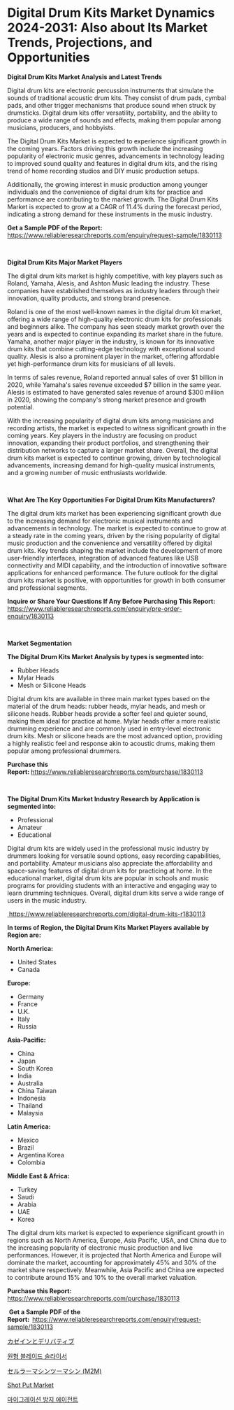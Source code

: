 <p><h1>Digital Drum Kits Market Dynamics 2024-2031: Also about Its Market Trends, Projections, and Opportunities</h1></p><p><strong>Digital Drum Kits Market Analysis and Latest Trends</strong></p>
<p><p>Digital drum kits are electronic percussion instruments that simulate the sounds of traditional acoustic drum kits. They consist of drum pads, cymbal pads, and other trigger mechanisms that produce sound when struck by drumsticks. Digital drum kits offer versatility, portability, and the ability to produce a wide range of sounds and effects, making them popular among musicians, producers, and hobbyists.</p><p>The Digital Drum Kits Market is expected to experience significant growth in the coming years. Factors driving this growth include the increasing popularity of electronic music genres, advancements in technology leading to improved sound quality and features in digital drum kits, and the rising trend of home recording studios and DIY music production setups.</p><p>Additionally, the growing interest in music production among younger individuals and the convenience of digital drum kits for practice and performance are contributing to the market growth. The Digital Drum Kits Market is expected to grow at a CAGR of 11.4% during the forecast period, indicating a strong demand for these instruments in the music industry.</p></p>
<p><strong>Get a Sample PDF of the Report:&nbsp;</strong> <a href="https://www.reliableresearchreports.com/enquiry/request-sample/1830113">https://www.reliableresearchreports.com/enquiry/request-sample/1830113</a></p>
<p>&nbsp;</p>
<p><strong>Digital Drum Kits Major Market Players</strong></p>
<p><p>The digital drum kits market is highly competitive, with key players such as Roland, Yamaha, Alesis, and Ashton Music leading the industry. These companies have established themselves as industry leaders through their innovation, quality products, and strong brand presence. </p><p>Roland is one of the most well-known names in the digital drum kit market, offering a wide range of high-quality electronic drum kits for professionals and beginners alike. The company has seen steady market growth over the years and is expected to continue expanding its market share in the future. Yamaha, another major player in the industry, is known for its innovative drum kits that combine cutting-edge technology with exceptional sound quality. Alesis is also a prominent player in the market, offering affordable yet high-performance drum kits for musicians of all levels.</p><p>In terms of sales revenue, Roland reported annual sales of over $1 billion in 2020, while Yamaha's sales revenue exceeded $7 billion in the same year. Alesis is estimated to have generated sales revenue of around $300 million in 2020, showing the company's strong market presence and growth potential.</p><p>With the increasing popularity of digital drum kits among musicians and recording artists, the market is expected to witness significant growth in the coming years. Key players in the industry are focusing on product innovation, expanding their product portfolios, and strengthening their distribution networks to capture a larger market share. Overall, the digital drum kits market is expected to continue growing, driven by technological advancements, increasing demand for high-quality musical instruments, and a growing number of music enthusiasts worldwide.</p></p>
<p>&nbsp;</p>
<p><strong>What Are The Key Opportunities For Digital Drum Kits Manufacturers?</strong></p>
<p><p>The digital drum kits market has been experiencing significant growth due to the increasing demand for electronic musical instruments and advancements in technology. The market is expected to continue to grow at a steady rate in the coming years, driven by the rising popularity of digital music production and the convenience and versatility offered by digital drum kits. Key trends shaping the market include the development of more user-friendly interfaces, integration of advanced features like USB connectivity and MIDI capability, and the introduction of innovative software applications for enhanced performance. The future outlook for the digital drum kits market is positive, with opportunities for growth in both consumer and professional segments.</p></p>
<p><strong>Inquire or Share Your Questions If Any Before Purchasing This Report:</strong> <a href="https://www.reliableresearchreports.com/enquiry/pre-order-enquiry/1830113">https://www.reliableresearchreports.com/enquiry/pre-order-enquiry/1830113</a></p>
<p>&nbsp;</p>
<p><strong>Market Segmentation</strong></p>
<p><strong>The Digital Drum Kits Market Analysis by types is segmented into:</strong></p>
<p><ul><li>Rubber Heads</li><li>Mylar Heads</li><li>Mesh or Silicone Heads</li></ul></p>
<p><p>Digital drum kits are available in three main market types based on the material of the drum heads: rubber heads, mylar heads, and mesh or silicone heads. Rubber heads provide a softer feel and quieter sound, making them ideal for practice at home. Mylar heads offer a more realistic drumming experience and are commonly used in entry-level electronic drum kits. Mesh or silicone heads are the most advanced option, providing a highly realistic feel and response akin to acoustic drums, making them popular among professional drummers.</p></p>
<p><strong>Purchase this Report:&nbsp;</strong><a href="https://www.reliableresearchreports.com/purchase/1830113">https://www.reliableresearchreports.com/purchase/1830113</a></p>
<p>&nbsp;</p>
<p><strong>The Digital Drum Kits Market Industry Research by Application is segmented into:</strong></p>
<p><ul><li>Professional</li><li>Amateur</li><li>Educational</li></ul></p>
<p><p>Digital drum kits are widely used in the professional music industry by drummers looking for versatile sound options, easy recording capabilities, and portability. Amateur musicians also appreciate the affordability and space-saving features of digital drum kits for practicing at home. In the educational market, digital drum kits are popular in schools and music programs for providing students with an interactive and engaging way to learn drumming techniques. Overall, digital drum kits serve a wide range of users in the music industry.</p></p>
<p><a href="https://www.reliableresearchreports.com/digital-drum-kits-r1830113">&nbsp;https://www.reliableresearchreports.com/digital-drum-kits-r1830113</a></p>
<p><strong>In terms of Region, the Digital Drum Kits Market Players available by Region are:</strong></p>
<p>
    <p> <strong> North America: </strong>
        <ul>
            <li>United States</li>
            <li>Canada</li>
        </ul>
        </p> 
    <p> <strong> Europe: </strong>
        <ul>
            <li>Germany</li>
            <li>France</li>
            <li>U.K.</li>
            <li>Italy</li>
            <li>Russia</li>
        </ul>
        </p> 
    <p> <strong> Asia-Pacific: </strong>
        <ul>
            <li>China</li>
            <li>Japan</li>
            <li>South Korea</li>
            <li>India</li>
            <li>Australia</li>
            <li>China Taiwan</li>
            <li>Indonesia</li>
            <li>Thailand</li>
            <li>Malaysia</li>
        </ul>
        </p> 
    <p> <strong> Latin America: </strong>
        <ul>
            <li>Mexico</li>
            <li>Brazil</li>
            <li>Argentina Korea</li>
            <li>Colombia</li>
        </ul>
        </p> 
    <p> <strong> Middle East & Africa: </strong>
        <ul>
            <li>Turkey</li>
            <li>Saudi</li>
            <li>Arabia</li>
            <li>UAE</li>
            <li>Korea</li>
        </ul>
    </p>
    </p>
<p><p>The digital drum kits market is expected to experience significant growth in regions such as North America, Europe, Asia Pacific, USA, and China due to the increasing popularity of electronic music production and live performances. However, it is projected that North America and Europe will dominate the market, accounting for approximately 45% and 30% of the market share respectively. Meanwhile, Asia Pacific and China are expected to contribute around 15% and 10% to the overall market valuation.</p></p>
<p><strong>Purchase this Report: </strong><a href="https://www.reliableresearchreports.com/purchase/1830113">https://www.reliableresearchreports.com/purchase/1830113</a></p>
<p>&nbsp;<strong>Get a Sample PDF of the Report:&nbsp;&nbsp;</strong><a href="https://www.reliableresearchreports.com/enquiry/request-sample/1830113">https://www.reliableresearchreports.com/enquiry/request-sample/1830113</a></p>
<p><strong></strong></p>
<p><p><a href="https://github.com/leigh4852023/Market-Research-Report-List-1/blob/main/5130005144634.md">カゼインとデリバティブ</a></p><p><a href="https://github.com/bunxhcci35271755/Market-Research-Report-List-2/blob/main/7304539152395.md">원형 블레이드 슬라이서</a></p><p><a href="https://github.com/SimeonBode1/Market-Research-Report-List-1/blob/main/1986160144635.md">セルラーマシンツーマシン (M2M)</a></p><p><a href="https://github.com/crlaem461/Market-Research-Report-List-1/blob/main/shot-put-market.md">Shot Put Market</a></p><p><a href="https://github.com/fredrickeglers/Market-Research-Report-List-2/blob/main/6635899152396.md">마이그레이션 방지 에이전트</a></p></p>